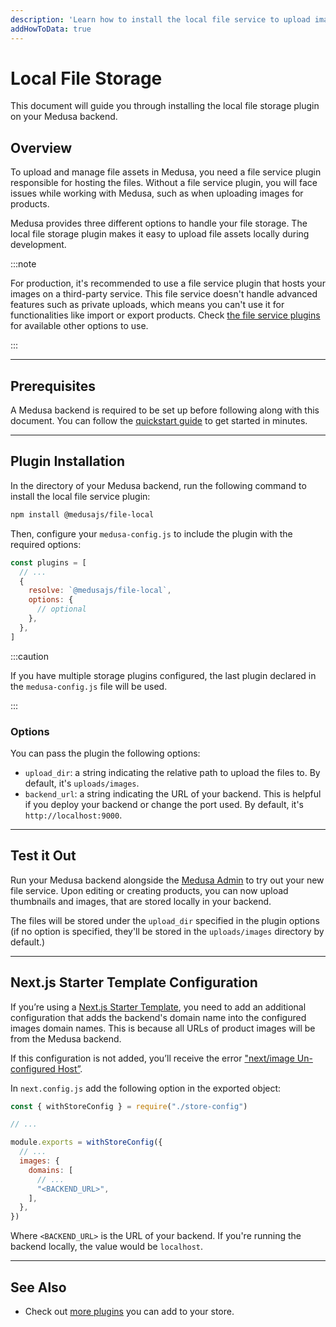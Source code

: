 ```yaml
---
description: 'Learn how to install the local file service to upload images and assets locally on your Medusa backend.'
addHowToData: true
---
```


# Local File Storage

This document will guide you through installing the local file storage plugin on your Medusa backend.

## Overview

To upload and manage file assets in Medusa, you need a file service plugin responsible for hosting the files. Without a file service plugin, you will face issues while working with Medusa, such as when uploading images for products.

Medusa provides three different options to handle your file storage. The local file storage plugin makes it easy to upload file assets locally during development.

:::note

For production, it's recommended to use a file service plugin that hosts your images on a third-party service. This file service doesn't handle advanced features such as private uploads, which means you can't use it for functionalities like import or export products. Check [the file service plugins](./index.mdx) for available other options to use.

:::

---

## Prerequisites

A Medusa backend is required to be set up before following along with this document. You can follow the [quickstart guide](../../development/backend/install.mdx) to get started in minutes.

---

## Plugin Installation

In the directory of your Medusa backend, run the following command to install the local file service plugin:

```bash npm2yarn
npm install @medusajs/file-local
```

Then, configure your `medusa-config.js` to include the plugin with the required options:

```js title=medusa-config.js
const plugins = [
  // ...
  {
    resolve: `@medusajs/file-local`,
    options: {
      // optional
    },
  },
]
```

:::caution

If you have multiple storage plugins configured, the last plugin declared in the `medusa-config.js` file will be used.

:::

### Options

You can pass the plugin the following options:

- `upload_dir`: a string indicating the relative path to upload the files to. By default, it's `uploads/images`.
- `backend_url`: a string indicating the URL of your backend. This is helpful if you deploy your backend or change the port used. By default, it's `http://localhost:9000`.

---

## Test it Out

Run your Medusa backend alongside the [Medusa Admin](../../admin/quickstart.mdx) to try out your new file service. Upon editing or creating products, you can now upload thumbnails and images, that are stored locally in your backend.

The files will be stored under the `upload_dir` specified in the plugin options (if no option is specified, they'll be stored in the `uploads/images` directory by default.)

---

## Next.js Starter Template Configuration

If you’re using a [Next.js Starter Template](../../starters/nextjs-medusa-starter.mdx), you need to add an additional configuration that adds the backend's domain name into the configured images domain names. This is because all URLs of product images will be from the Medusa backend.

If this configuration is not added, you’ll receive the error ["next/image Un-configured Host”](https://nextjs.org/docs/messages/next-image-unconfigured-host).

In `next.config.js` add the following option in the exported object:

```jsx title=next.config.js
const { withStoreConfig } = require("./store-config")

// ...

module.exports = withStoreConfig({
  // ...
  images: {
    domains: [
      // ...
      "<BACKEND_URL>",
    ],
  },
})
```

Where `<BACKEND_URL>` is the URL of your backend. If you're running the backend locally, the value would be `localhost`.

---

## See Also

- Check out [more plugins](../overview.mdx) you can add to your store.
